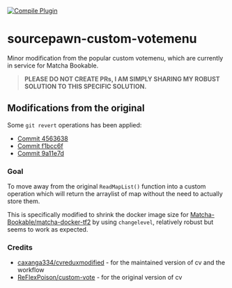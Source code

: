 [![Compile Plugin](https://github.com/Matcha-Bookable/sourcepawn-custom-votemenu/actions/workflows/build.yaml/badge.svg)](https://github.com/Matcha-Bookable/sourcepawn-custom-votemenu/actions/workflows/build.yaml)
# sourcepawn-custom-votemenu
Minor modification from the popular custom votemenu, which are currently in service for Matcha Bookable.

> **PLEASE DO NOT CREATE PRs, I AM SIMPLY SHARING MY ROBUST SOLUTION TO THIS SPECIFIC SOLUTION.**

## Modifications from the original
Some `git revert` operations has been applied:
- [Commit 4563638](https://github.com/caxanga334/cvreduxmodified/commit/4563638915485d1bedc44343d5459def20e6fa56)
- [Commit f1bcc6f](https://github.com/caxanga334/cvreduxmodified/commit/f1bcc6f2731a87002f0be04bfd5c3179aaede37d)
- [Commit 9a11e7d](https://github.com/caxanga334/cvreduxmodified/commit/9a11e7d6b216e30d1e8598ae4ffb6ec29ba7e143)

### Goal
To move away from the original `ReadMapList()` function into a custom operation which will return the arraylist of map without the need to actually store them.

This is specifically modified to shrink the docker image size for [Matcha-Bookable/matcha-docker-tf2](https://github.com/Matcha-Bookable/matcha-docker-tf2) by using `changelevel`, relatively robust but seems to work as expected.

### Credits

- [caxanga334/cvreduxmodified](https://github.com/caxanga334/cvreduxmodified) - for the maintained version of cv and the workflow
- [ReFlexPoison/custom-vote](https://forums.alliedmods.net/showthread.php?t=235115) - for the original version of cv
